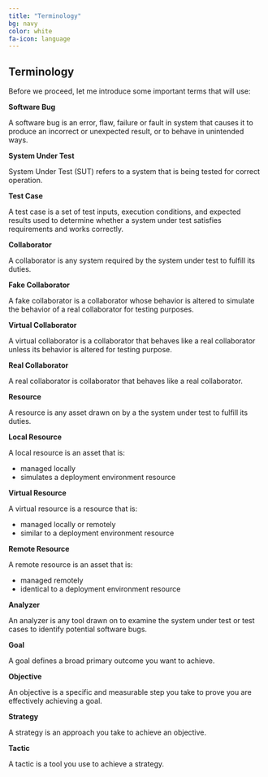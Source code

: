 ```yaml
---
title: "Terminology"
bg: navy
color: white
fa-icon: language
---
```


## Terminology
Before we proceed, let me introduce some important terms that will use:

**Software Bug**

A software bug is an error, flaw, failure or fault in system that causes it to produce an incorrect or unexpected result, or to behave in unintended ways.

**System Under Test**

System Under Test (SUT) refers to a system that is being tested for correct operation.

**Test Case**

A test case is a set of test inputs, execution conditions, and expected results used to determine whether a system under test satisfies requirements and works correctly.

**Collaborator**

A collaborator is any system required by the system under test to fulfill its duties.

**Fake Collaborator**

A fake collaborator is a collaborator whose behavior is altered to simulate the behavior of a real collaborator for testing purposes.

**Virtual Collaborator**

A virtual collaborator is a collaborator that behaves like a real collaborator unless its behavior is altered for testing purpose.

**Real Collaborator**

A real collaborator is collaborator that behaves like a real collaborator.

**Resource**

A resource is any asset drawn on by a the system under test to fulfill its duties.

**Local Resource**

A local resource is an asset that is:
* managed locally
* simulates a deployment environment resource

**Virtual Resource**

A virtual resource is a resource that is:
* managed locally or remotely
* similar to a deployment environment resource

**Remote Resource**

A remote resource is an asset that is:
* managed remotely
* identical to a deployment environment resource

**Analyzer**

An analyzer is any tool drawn on to examine the system under test or test cases to identify potential software bugs.

**Goal**

A goal defines a broad primary outcome you want to achieve.

**Objective**

An objective is a specific and measurable step you take to prove you are effectively achieving a goal.

**Strategy**

A strategy is an approach you take to achieve an objective.

**Tactic**

A tactic is a tool you use to achieve a strategy.
